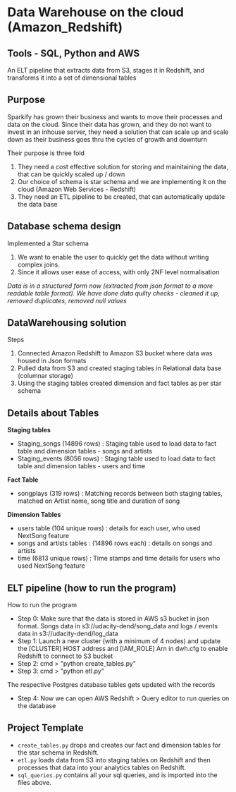 # Data Warehouse on the cloud (Amazon_Redshift)
## Tools - SQL, Python and AWS

An ELT pipeline that extracts data from S3, stages it in Redshift, and transforms it into a set of dimensional tables

## Purpose
Sparkify has grown their business and wants to move their processes and data on the cloud. Since their data has grown, and they do not want to invest in an inhouse server, they need a solution that can scale up and scale down as their business goes thru the cycles of growth and downturn

Their purpose is three fold 
1. They need a cost effective solution for storing and mainitaining the data, that can be quickly scaled up / down
2. Our choice of schema is star schema and we are implementing it on the cloud (Amazon Web Services - Redshift)
2. They need an ETL pipeline to be created, that can automatically update the data base

## Database schema design

Implemented a Star schema
1. We want to enable the user to quickly get the data without writing complex joins. 
2. Since it allows user ease of access, with only 2NF level normalisation

*Data is in a structured form now (extracted from json format to a more readable table format). 
We have done data quilty checks - cleaned it up, removed duplicates, removed null values* 

## DataWarehousing solution

Steps
1. Connected Amazon Redshift to Amazon S3 bucket where data was housed in Json formats
2. Pulled data from S3 and created staging tables in Relational data base (columnar storage)
3. Using the staging tables created dimension and fact tables as per star schema

## Details about Tables

**Staging tables**

- Staging_songs (14896 rows) : Staging table used to load data to fact table and dimension tables - songs and artists
- Staging_events (8056 rows) : Staging table used to load data to fact table and dimension tables - users and time

**Fact Table**

- songplays (319 rows) : Matching records between both staging tables, matched on Artist name, song title and duration of song

**Dimension Tables**

- users table (104 unique rows) : details for each user, who used NextSong feature
- songs and artists tables : (14896 rows each) : details on songs and artists
- time (6813 unique rows) : Time stamps and time details for users who used NextSong feature

## ELT pipeline (how to run the program)

How to run the program
- Step 0: Make sure that the data is stored in AWS s3 bucket in json format. Songs data in s3://udacity-dend/song_data and logs / events data in s3://udacity-dend/log_data
- Step 1: Launch a new cluster (with a minimum of 4 nodes) and update the [CLUSTER] HOST address and [IAM_ROLE] Arn in dwh.cfg to enable Redshift to connect to S3 bucket 
- Step 2: cmd > "python create_tables.py"
- Step 3: cmd > "python etl.py"

The respective Postgres database tables gets updated with the records 

- Step 4: Now we can open AWS Redshift > Query editor to run queries on the database

## Project Template
- `create_tables.py` drops and creates our fact and dimension tables for the star schema in Redshift.
- `etl.py` loads data from S3 into staging tables on Redshift and then processes that data into your analytics tables on Redshift.
- `sql_queries.py` contains all your sql queries, and is imported into the files above.
